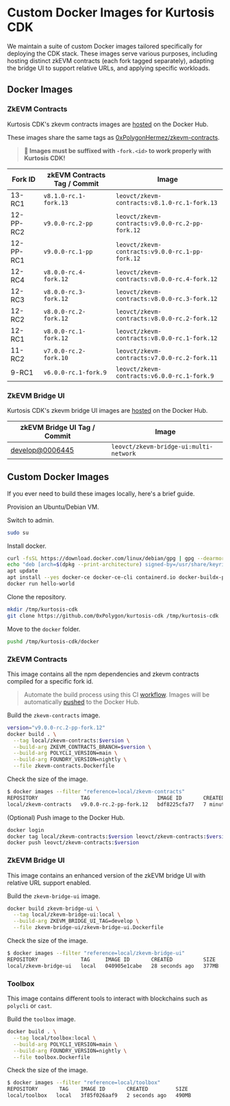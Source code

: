# Custom Docker Images for Kurtosis CDK

We maintain a suite of custom Docker images tailored specifically for deploying the CDK stack. These images serve various purposes, including hosting distinct zkEVM contracts (each fork tagged separately), adapting the bridge UI to support relative URLs, and applying specific workloads.

## Docker Images

### ZkEVM Contracts

Kurtosis CDK's zkevm contracts images are [hosted](https://hub.docker.com/repository/docker/leovct/zkevm-contracts/general) on the Docker Hub.

These images share the same tags as [0xPolygonHermez/zkevm-contracts](https://github.com/0xPolygonHermez/zkevm-contracts).

> **🚨 Images must be suffixed with `-fork.<id>` to work properly with Kurtosis CDK!**

| Fork ID   | zkEVM Contracts Tag / Commit | Image                                           |
| --------- | ---------------------------- | ----------------------------------------------- |
| 13-RC1    | `v8.1.0-rc.1-fork.13`        | `leovct/zkevm-contracts:v8.1.0-rc.1-fork.13`    |
| 12-PP-RC2 | `v9.0.0-rc.2-pp`             | `leovct/zkevm-contracts:v9.0.0-rc.2-pp-fork.12` |
| 12-PP-RC1 | `v9.0.0-rc.1-pp`             | `leovct/zkevm-contracts:v9.0.0-rc.1-pp-fork.12` |
| 12-RC4    | `v8.0.0-rc.4-fork.12`        | `leovct/zkevm-contracts:v8.0.0-rc.4-fork.12`    |
| 12-RC3    | `v8.0.0-rc.3-fork.12`        | `leovct/zkevm-contracts:v8.0.0-rc.3-fork.12`    |
| 12-RC2    | `v8.0.0-rc.2-fork.12`        | `leovct/zkevm-contracts:v8.0.0-rc.2-fork.12`    |
| 12-RC1    | `v8.0.0-rc.1-fork.12`        | `leovct/zkevm-contracts:v8.0.0-rc.1-fork.12`    |
| 11-RC2    | `v7.0.0-rc.2-fork.10`        | `leovct/zkevm-contracts:v7.0.0-rc.2-fork.11`    |
| 9-RC1     | `v6.0.0-rc.1-fork.9`         | `leovct/zkevm-contracts:v6.0.0-rc.1-fork.9` |

### ZkEVM Bridge UI

Kurtosis CDK's zkevm bridge UI images are [hosted](https://hub.docker.com/repository/docker/leovct/zkevm-bridge-ui/general) on the Docker Hub.

| zkEVM Bridge UI Tag / Commit | Image |
| ---------------------------- | ----- |
| [develop@0006445](https://github.com/0xPolygonHermez/zkevm-bridge-ui/commit/0006445e1cace5c4d737523fca44af7f7261e041) | `leovct/zkevm-bridge-ui:multi-network` |

## Custom Docker Images

If you ever need to build these images locally, here's a brief guide.

Provision an Ubuntu/Debian VM.

Switch to admin.

```bash
sudo su
```

Install docker.

```bash
curl -fsSL https://download.docker.com/linux/debian/gpg | gpg --dearmor -o /usr/share/keyrings/docker.gpg
echo "deb [arch=$(dpkg --print-architecture) signed-by=/usr/share/keyrings/docker.gpg] https://download.docker.com/linux/debian bookworm stable" |tee /etc/apt/sources.list.d/docker.list > /dev/null
apt update
apt install --yes docker-ce docker-ce-cli containerd.io docker-buildx-plugin docker-compose-plugin docker-compose
docker run hello-world
```

Clone the repository.

```bash
mkdir /tmp/kurtosis-cdk
git clone https://github.com/0xPolygon/kurtosis-cdk /tmp/kurtosis-cdk
```

Move to the `docker` folder.

```bash
pushd /tmp/kurtosis-cdk/docker
```

### ZkEVM Contracts

This image contains all the npm dependencies and zkevm contracts compiled for a specific fork id.

> Automate the build process using this CI [workflow](https://github.com/0xPolygon/kurtosis-cdk/actions/workflows/docker-image-builder.yml). Images will be automatically [pushed](https://hub.docker.com/repository/docker/leovct/zkevm-contracts/general) to the Docker Hub.

Build the `zkevm-contracts` image.

```bash
version="v9.0.0-rc.2-pp-fork.12"
docker build . \
  --tag local/zkevm-contracts:$version \
  --build-arg ZKEVM_CONTRACTS_BRANCH=$version \
  --build-arg POLYCLI_VERSION=main \
  --build-arg FOUNDRY_VERSION=nightly \
  --file zkevm-contracts.Dockerfile
```

Check the size of the image.

```bash
$ docker images --filter "reference=local/zkevm-contracts"
REPOSITORY              TAG                      IMAGE ID       CREATED          SIZE
local/zkevm-contracts   v9.0.0-rc.2-pp-fork.12   bdf8225cfa77   7 minutes ago    2.54GB
```

(Optional) Push image to the Docker Hub.

```bash
docker login
docker tag local/zkevm-contracts:$version leovct/zkevm-contracts:$version
docker push leovct/zkevm-contracts:$version
```

### ZkEVM Bridge UI

This image contains an enhanced version of the zkEVM bridge UI with relative URL support enabled.

Build the `zkevm-bridge-ui` image.

```bash
docker build zkevm-bridge-ui \
  --tag local/zkevm-bridge-ui:local \
  --build-arg ZKEVM_BRIDGE_UI_TAG=develop \
  --file zkevm-bridge-ui/zkevm-bridge-ui.Dockerfile
```

Check the size of the image.

```bash
$ docker images --filter "reference=local/zkevm-bridge-ui"
REPOSITORY              TAG     IMAGE ID       CREATED          SIZE
local/zkevm-bridge-ui   local   040905e1cabe   28 seconds ago   377MB
```

### Toolbox

This image contains different tools to interact with blockchains such as `polycli` or `cast`.

Build the `toolbox` image.

```bash
docker build . \
  --tag local/toolbox:local \
  --build-arg POLYCLI_VERSION=main \
  --build-arg FOUNDRY_VERSION=nightly \
  --file toolbox.Dockerfile
```

Check the size of the image.

```bash
$ docker images --filter "reference=local/toolbox"
REPOSITORY       TAG    IMAGE ID       CREATED         SIZE
local/toolbox   local   3f85f026aaf9   2 seconds ago   490MB
```
